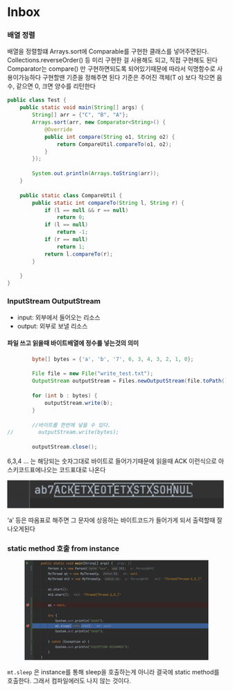 # Inbox

### 배열 정렬

배열을 정렬할떄 Arrays.sort에 Comparable를 구현한 클래스를 넣어주면된다. Collections.reverseOrder() 등 미리 구현한 걸 사용해도 되고, 직접 구현해도 된다 Comparator는 compare() 만 구현하면되도록 되어있기때문에 따라서 익명함수로 사용이가능하다 구현할땐 기준을 정해주면 된다 기준은 주어진 객체(T o) 보다 작으면 음수, 같으면 0, 크면 양수를 리턴한다

```java
public class Test {
    public static void main(String[] args) {
        String[] arr = {"C", "B", "A"};
        Arrays.sort(arr, new Comparator<String>() {
            @Override
            public int compare(String o1, String o2) {
                return CompareUtil.compareTo(o1, o2);
            }
        });

        System.out.println(Arrays.toString(arr));
    }

    public static class CompareUtil {
        public static int compareTo(String l, String r) {
            if (l == null && r == null)
                return 0;
            if (l == null)
                return -1;
            if (r == null)
                return 1;
            return l.compareTo(r);
        }

    }
}
```

### InputStream OutputStream

* input: 외부에서 들어오는 리소스
* output: 외부로 보낼 리소스&#x20;

#### 파일 쓰고 읽을때 바이트배열에 정수를 넣는것의 의미



```java
        byte[] bytes = {'a', 'b', '7', 6, 3, 4, 3, 2, 1, 0};
 
        File file = new File("write_test.txt");
        OutputStream outputStream = Files.newOutputStream(file.toPath());

        for (int b : bytes) {
            outputStream.write(b);
        }

        //바이트를 한번에 넣을 수 있다.
//        outputStream.write(bytes);

        outputStream.close();
```

6,3,4 … 는 해당되는 숫자그대로 바이트로 들어가기때문에 읽을때 ACK 이런식으로 아스키코드표에나오는 코드표대로 나온다

![](<../.gitbook/assets/image (1).png>)

‘a’ 등은 따옴표로 해주면 그 문자에 상응하는 바이트코드가 들어가게 되서 출력할때 잘나오게된다



### static method 호출 from instance

<figure><img src="../.gitbook/assets/2022-10-27_18-35-26.png" alt=""><figcaption></figcaption></figure>

`mt.sleep` 은 instance를 통해 sleep을 호출하는게 아니라 결국에 static method를 호출한다. 그래서 컴파일에러도 나지 않는 것이다.




